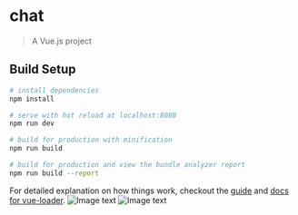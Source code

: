 # chat

> A Vue.js project

## Build Setup

``` bash
# install dependencies
npm install

# serve with hot reload at localhost:8080
npm run dev

# build for production with minification
npm run build

# build for production and view the bundle analyzer report
npm run build --report
```

For detailed explanation on how things work, checkout the [guide](http://vuejs-templates.github.io/webpack/) and [docs for vue-loader](http://vuejs.github.io/vue-loader).
![Image text](https://raw.githubusercontent.com/xuweikang/rebotChat/master/showImg/1.png)
![Image text](https://raw.githubusercontent.com/xuweikang/rebotChat/master/showImg/2.png)
